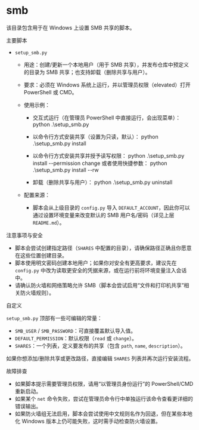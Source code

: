 # smb

该目录包含用于在 Windows 上设置 SMB 共享的脚本。

主要脚本

- `setup_smb.py`
  - 用途：创建/更新一个本地用户（用于 SMB 共享），并发布仓库中预定义的目录为 SMB 共享；也支持卸载（删除共享与用户）。
  - 要求：必须在 Windows 系统上运行，并以管理员权限（elevated）打开 PowerShell 或 CMD。
  - 使用示例：
    - 交互式运行（在管理员 PowerShell 中直接运行，会出现菜单）：
      python .\setup_smb.py

    - 以命令行方式安装共享（设置为只读，默认）：
      python .\setup_smb.py install

    - 以命令行方式安装共享并授予读写权限：
      python .\setup_smb.py install --permission change
      或者使用快捷参数：
      python .\setup_smb.py install --rw

    - 卸载（删除共享与用户）：
      python .\setup_smb.py uninstall

  - 配置来源：
    - 脚本会从上级目录的 `config.py` 导入 `DEFAULT_ACCOUNT`，因此你可以通过设置环境变量来改变默认的 SMB 用户名/密码（详见上层 `README.md`）。

注意事项与安全

- 脚本会尝试创建指定路径（`SHARES` 中配置的目录），请确保路径正确且你愿意在这些位置创建目录。
- 脚本使用明文密码创建本地用户；如果你对安全有更高要求，建议先在 `config.py` 中改为读取更安全的凭据来源，或在运行前将环境变量注入会话中。
- 请确认防火墙和网络策略允许 SMB（脚本会尝试启用“文件和打印机共享”相关防火墙规则）。

自定义

`setup_smb.py` 顶部有一些可编辑的常量：

- `SMB_USER` / `SMB_PASSWORD`：可直接覆盖默认导入值。
- `DEFAULT_PERMISSION`：默认权限（`read` 或 `change`）。
- `SHARES`：一个列表，定义要发布的共享（包含 `path`, `name`, `description`）。

如果你想添加/删除共享或更改路径，直接编辑 `SHARES` 列表并再次运行安装流程。

故障排查

- 如果脚本提示需要管理员权限，请用“以管理员身份运行”的 PowerShell/CMD 重新启动。
- 如果某个 `net` 命令失败，尝试在管理员命令行中单独运行该命令查看更详细的错误输出。
- 如果防火墙组无法启用，脚本会尝试使用中文规则名作为回退，但在某些本地化 Windows 版本上仍可能失败，这时需手动检查防火墙设置。
